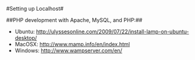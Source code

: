 #Setting up Localhost# 

##PHP development with Apache, MySQL, and PHP:##

  * Ubuntu: http://ulyssesonline.com/2009/07/22/install-lamp-on-ubuntu-desktop/
  * MacOSX: http://www.mamp.info/en/index.html
  * Windows: http://www.wampserver.com/en/


